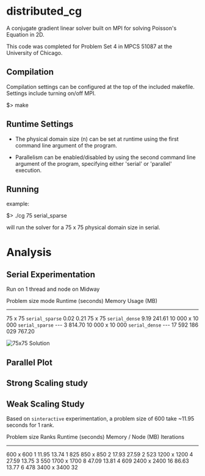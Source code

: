# distributed_cg
A conjugate gradient linear solver built on MPI for solving
Poisson's Equation in 2D.

This code was completed for Problem Set 4 in
MPCS 51087 at the University of Chicago.

## Compilation
Compilation settings can be configured at the top of the included makefile.
Settings include turning on/off MPI.

$> make

## Runtime Settings
- The physical domain size (n) can be set at runtime using the first
command line argument of the program.

- Parallelism can be enabled/disabled by using the second command
line argument of the program, specifying either 'serial' or 'parallel'
execution.

## Running
example:

$> ./cg 75 serial_sparse

will run the solver for a 75 x 75 physical domain size in serial.

# Analysis

## Serial Experimentation
Run on 1 thread and node on Midway

Problem size        mode                  Runtime (seconds)          Memory Usage (MB)
---------------     ---------------     -------------------     ----------------------
75 x 75             `serial_sparse`                    0.02                       0.21
75 x 75             `serial_dense`                     9.19                     241.61
10 000 x 10 000     `serial_sparse`                     ---                   3 814.70
10 000 x 10 000     `serial_dense`                      ---      17 592 186 029 767.20

![75x75 Solution](picture.png)

## Parallel Plot

## Strong Scaling study


## Weak Scaling Study
Based on `sinteractive` experimentation, a problem size of 600 take ~11.95 seconds for 1 rank.

Problem size    Ranks   Runtime (seconds)   Memory / Node (MB)  Iterations
------------   ------  ------------------  ------------------- -----------
600 x 600           1               11.95                13.74       1 825
850 x 850           2               17.93                27.59       2 523
1200 x 1200         4               27.59                13.75       3 550
1700 x 1700         8               47.09                13.81       4 609
2400 x 2400        16               86.63                13.77       6 478
3400 x 3400        32
